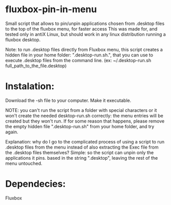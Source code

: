 # fluxbox-pin-in-menu
Small script that allows to pin/unpin applications chosen from .desktop files to the top of the fluxbox menu, for faster access
This was made for, and tested only in antiX Linux, but should work in any linux distribution running a fluxbox desktop.

Note: to run .desktop files directly from Fluxbox menu, this script creates a hidden file in your home folder: ".desktop-run.sh.", that you can use to execute .desktop files from the command line.
(ex: ~/.desktop-run.sh full_path_to_the_file.desktop)

# Instalation:
 Download the -sh file to your computer. Make it executable.
 
 NOTE: you can't run the script from a folder with special characters or it won't create the needed desktop-run.sh correctly: the menu entries will be created but they won't run.
  If for some reason that happens, please remove the empty hidden file ".desktop-run.sh" from your home folder, and try again.


Explanation: why do I go to the complicated process of using a script to run .desktop files from the menu instead of also extracting the Exec file from the .desktop files themselves? Simple: so the script can unpin only the applications it pins. based in the string ".desktop", leaving the rest of the menu untouched.

# Dependecies:
 Fluxbox
 
